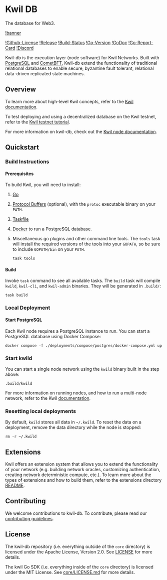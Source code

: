 # Kwil DB

The database for Web3.

[!banner](./assets/kwil-banner.jpeg)

[!Github-License](https://img.shields.io/github/license/kwilteam/kwil-db)
[!Release](https://img.shields.io/github/v/release/kwilteam/kwil-db)
[!Build-Status](https://github.com/kwilteam/kwil-db/actions/workflows/ci.yaml/badge.svg)
[!Go-Version](https://img.shields.io/github/go-mod/go-version/kwilteam/kwil-db)
[!GoDoc](https://godoc.org/github.com/kwilteam/kwil-db?status.svg)
[!Go-Report-Card](https://goreportcard.com/badge/github.com/kwilteam/kwil-db)
[!Discord](https://img.shields.io/discord/819855804554543114?logo=discord)

Kwil-db is the execution layer (node software) for Kwil Networks. Built with [PostgreSQL](https://www.postgresql.org/) and [CometBFT](https://github.com/cometbft/cometbft), Kwil-db extend the functionality of traditional relational databases to enable secure, byzantine fault tolerant, relational data-driven replicated state machines.

## Overview

To learn more about high-level Kwil concepts, refer to the [Kwil documentation](https://docs.kwil.com/docs/concepts).

To test deploying and using a decentralized database on the Kwil testnet, refer to the [Kwil testnet tutorial](https://docs.kwil.com/docs/testnet/quickstart).

For more information on kwil-db, check out the [Kwil node documentation](https://docs.kwil.com/docs/node/quickstart).

## Quickstart

### Build Instructions

#### Prerequisites

To build Kwil, you will need to install:

1. [Go](https://golang.org/doc/install)
2. [Protocol Buffers](https://protobuf.dev/downloads/) (optional), with the `protoc` executable binary on your `PATH`.
3. [Taskfile](https://taskfile.dev/installation)
4. [Docker](https://docs.docker.com/get-docker/) to run a PostgreSQL database.
5. Miscellaneous go plugins and other command line tools. The `tools` task will install the required versions of the tools into your `GOPATH`, so be sure to include `GOPATH/bin` on your `PATH`.

    ```shell
    task tools
    ```

#### Build

Invoke `task` command to see all available tasks. The `build` task will compile `kwild`, `kwil-cli`, and `kwil-admin` binaries. They will be generated in `.build/`:

```shell
task build
```

### Local Deployment

#### Start PostgreSQL

Each Kwil node requires a PostgreSQL instance to run. You can start a PostgreSQL database using Docker Compose:

```shell
docker compose -f ./deployments/compose/postgres/docker-compose.yml up
```

### Start kwild

You can start a single node network using the `kwild` binary built in the step above:

```shell
.build/kwild
```

For more information on running nodes, and how to run a multi-node network, refer to the Kwil [documentation](https://docs.kwil.com/docs/node/quickstart).

### Resetting local deployments

By default, `kwild` stores all data in `~/.kwild`. To reset the data on a deployment, remove the data directory while the node is stopped:

```shell
rm -r ~/.kwild
```

## Extensions

Kwil offers an extension system that allows you to extend the functionality of your network (e.g. building network oracles, customizing authentication, creating network deterministic compute, etc.). To learn more about the types of extensions and how to build them, refer to the extensions directory [README](extensions/README.md).

## Contributing

We welcome contributions to kwil-db. To contribute, please read our [contributing guidelines](CONTRIBUTING.md).

## License

The kwil-db repository (i.e. everything outside of the `core` directory) is licensed under the Apache License, Version 2.0. See [LICENSE](LICENSE) for more details.

The kwil Go SDK (i.e. everything inside of the `core` directory) is licensed under the MIT License. See [core/LICENSE.md](core/LICENSE.md) for more details.
